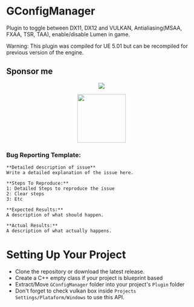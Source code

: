 # GConfigManager

Plugin to toggle between DX11, DX12 and VULKAN, Antialiasing(MSAA, FXAA, TSR, TAA), enable/disable Lumen in game.

Warning: This plugin was compiled for UE 5.01 but can be recompiled for previous version of the engine.


## Sponsor me

<p align="center">
  <a href="https://www.paypal.com/donate?hosted_button_id=L48BPZ4VVCN6Q"><img src="https://www.paypalobjects.com/en_US/i/btn/btn_donateCC_LG.gif"></a>
</p>
<p align="center">
  <a href="https://nubank.com.br/pagar/1bcou4/5D6eezlHdm"><img src="https://logodownload.org/wp-content/uploads/2020/02/pix-bc-logo.png" width="128"></a>
</p>

### Bug Reporting Template:
```
**Detailed description of issue**
Write a detailed explanation of the issue here.

**Steps To Reproduce:**
1: Detailed Steps to reproduce the issue 
2: Clear steps
3: Etc

**Expected Results:**
A description of what should happen.

**Actual Results:**
A description of what actually happens.
```

# Setting Up Your Project
- Clone the repository or download the latest release.
- Create a C++ empty class if your project is blueprint based
- Extract/Move `GConfigManager` folder into your project's `Plugin` folder
- Don't forget to check vulkan box inside `Projects Settings/Plataform/Windows` to use this API.
